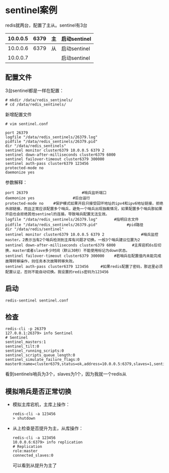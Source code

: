 # sentinel案例

redis就两台，配置了主从。sentinel有3台

| 10.0.0.5 | 6379 | 主   | 启动sentinel |
| -------- | ---- | ---- | ------------ |
| 10.0.0.6 | 6379 | 从   | 启动sentinel |
| 10.0.0.7 |      |      | 启动sentinel |



## 配置文件

3台sentinel都是一样在配置：
```
# mkdir /data/redis_sentinels/
# cd /data/redis_sentinels/
```
新增配置文件
```
# vim sentinel.conf  

port 26379
logfile "/data/redis_sentinels/26379.log"
pidfile "/data/redis_sentinels/26379.pid"
dir "/data/redis_sentinels"
sentinel monitor cluster6379 10.0.0.5 6379 2   
sentinel down-after-milliseconds cluster6379 6000
sentinel failover-timeout cluster6379 300000
sentinel auth-pass cluster6379 123456
protected-mode no
daemonize yes
```
参数解释：
```
port 26379                        #哨兵监听端口
daemonize yes                 #后台运行
protected-mode no 　　#保护模式如果开启只接受回环地址的ipv4和ipv6地址链接，拒绝外部链接，而且正常应该配置多个哨兵，避免一个哨兵出现独裁情况，如果配置多个哨兵那如果开启也会拒绝其他sentinel的连接。导致哨兵配置无法生效。
logfile "/data/redis_sentinels/26379.log"  　　  #指明日志文件
pidfile "/data/redis_sentinels/26379.pid"             #pid路径
dir "/data/redis/sentinel"
sentinel monitor cluster6379 10.0.0.5 6379 2 　            　#哨兵监控master。2表示当有2个哨兵检测到主库有问题才切换。一般3个哨兵建议位置为2
sentinel down-after-milliseconds cluster6379 6000　　    #主库宕机6s后切换，master或者slave多少时间（默认30秒）不能使用标记为down状态。
sentinel failover-timeout cluster6379 300000 　　#若哨兵在配置值内未能完成故障转移操作，则任务本次故障转移失败。
sentinel auth-pass cluster6379 123456  　　#如果redis配置了密码，那这里必须配置认证，否则不能自动切换。我设置的redis密码为123456
```

## 启动
```
redis-sentinel sentinel.conf 
```

## 检查
```
redis-cli -p 26379
127.0.0.1:26379> info Sentinel
# Sentinel
sentinel_masters:1
sentinel_tilt:0
sentinel_running_scripts:0
sentinel_scripts_queue_length:0
sentinel_simulate_failure_flags:0
master0:name=cluster6379,status=ok,address=10.0.0.5:6379,slaves=1,sentinels=3
```
看到sentinels哨兵为3个，slaves为1个，因为我就一个redis从

## 模拟哨兵是否正常切换
- 模拟主库宕机，主库上操作：
    ```
    redis-cli -a 123456
    > shutdown
    ```

- 从上检查是否提升为主，从库操作：
    ```
    redis-cli -a 123456
    10.0.0.6:6379> info replication
    # Replication
    role:master
    connected_slaves:0
    ```
    可以看到从提升为主了